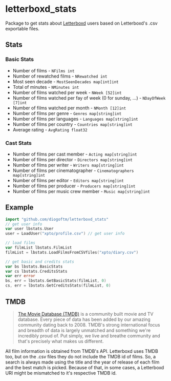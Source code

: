 # letterboxd_stats

Package to get stats about [Letterboxd](https://letterboxd.com/) users based on Letterboxd's .csv exportable files.

## Stats
### Basic Stats
- Number of films - `NFilms int`
- Number of rewatched films - `NRewatched int`
- Most seen decade - `MostSeenDecades map[int]int`
- Total of minutes - `NMinutes int`
- Number of films watched per week - `NWeek [52]int`
- Number of films watched per fay of week (0 for sunday, ...) - `NDayOfWeek [7]int`
- Number of films watched per month - `NMonth [12]int`
- Number of films per genre - `Genres map[string]int`
- Number of films per languages - `Languages map[string]int`
- Number of films per country - `Countries map[string]int`
- Average rating - `AvgRating float32`

### Cast Stats
- Number of films per cast member - `Acting map[string]int`
- Number of films per director - `Directors map[string]int`
- Number of films per writer - `Writers map[string]int`
- Number of films per cinematographer - `Cinematographers map[string]int`
- Number of films per editor - `Editors map[string]int`
- Number of films per producer - `Producers map[string]int`
- Number of films per music crew member - `Music map[string]int`


## Example
```go
import "github.com/diogoftm/letterboxd_stats"
// get user info
var user lbstats.User
user = LoadUser("xpto/profile.csv") // get user info

// load films
var filmList lbstats.FilmList
filmList = lbstats.LoadFilmsFromCSVfiles("xpto/diary.csv")

// get basic and credits stats
var bs lbstats.BasicStats
var cs lbstats.CreditsStats
var err error
bs, err = lbstats.GetBasicStats(filmList, 0)
cs, err = lbstats.GetCreditsStats(filmList, 0)
```

## TMDB
>[The Movie Database (TMDB)](https://www.themoviedb.org/) is a community built movie and TV database. Every piece of data has been added by our amazing community dating back to 2008. TMDB's strong international focus and breadth of data is largely unmatched and something we're incredibly proud of. Put simply, we live and breathe community and that's precisely what makes us different.

All film information is obtained from TMDB's API. Letterboxd uses TMDB too, but on the .csv files they do not include the TMDB id of films. So, a search is always made using the title and the year of release of each film and the best match is picked. Because of that, in some cases, a Letterboxd URI might be mismatched to it's respective TMDB id.
